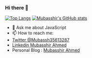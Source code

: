 ### Hi there 👋


<!-- **mubasshir00/mubasshir00** is a ✨ _special_ ✨ repository because its `README.md` (this file) appears on your GitHub profile.
 -->
<!-- Here are some ideas to get you started:

- 🔭 I’m currently working on ...
- 🌱 I’m currently learning ... -->
<!-- - 👯 I’m looking to collaborate on ... -->
<!-- - 🤔 I’m looking for help with ... -->
[![Top Langs](https://github-readme-stats.vercel.app/api/top-langs/?username=mubasshir00&layout=compact&theme=graywhite&show_icons=true)](https://github.com/mubasshir00/github-readme-stats)
[![Mubasshir's GitHub stats](https://github-readme-stats.vercel.app/api?username=mubasshir00&theme=graywhite&show_icons=true)](https://github.com/mubasshir00/github-readme-stats)

- 💬 Ask me about JavaScript
- 📫 How to reach me: 
- [Twitter @Mubassh35613287](https://twitter.com/Mubassh35613287)
-  [Linkedin Mubasshir Ahmed](https://www.linkedin.com/in/mubasshir-ahmed-696378137/)
- Personal Blog : [Mubasshir Ahmed](https://hashnode.com/@mubasshir00)

